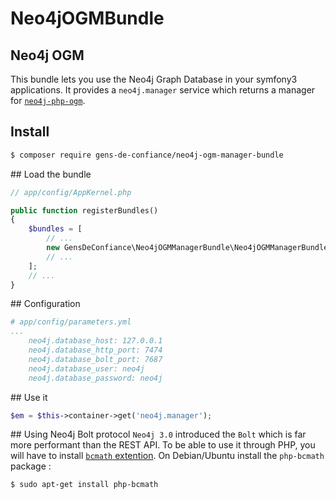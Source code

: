 # Neo4jOGMBundle

## Neo4j OGM

This bundle lets you use the Neo4j Graph Database in your symfony3 applications.
It provides a `neo4j.manager` service which returns a manager for [`neo4j-php-ogm`](https://github.com/graphaware/neo4j-php-ogm).

## Install
```bash
$ composer require gens-de-confiance/neo4j-ogm-manager-bundle
```

## Load the bundle
```php
// app/config/AppKernel.php

public function registerBundles()
{
    $bundles = [
        // ...
        new GensDeConfiance\Neo4jOGMManagerBundle\Neo4jOGMManagerBundle(),
        // ...
    ];
    // ...
}
```

## Configuration
```yaml
# app/config/parameters.yml
...
    neo4j.database_host: 127.0.0.1
    neo4j.database_http_port: 7474
    neo4j.database_bolt_port: 7687
    neo4j.database_user: neo4j
    neo4j.database_password: neo4j
```

## Use it
```php
$em = $this->container->get('neo4j.manager');
```

## Using Neo4j Bolt protocol
`Neo4j 3.0` introduced the `Bolt` which is far more performant than the REST API.
To be able to use it through PHP, you will have to install [`bcmath` extention](http://php.net/manual/en/book.bc.php).
On Debian/Ubuntu install the `php-bcmath` package :
``` bash
$ sudo apt-get install php-bcmath
```
